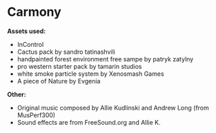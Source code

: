 # Carmony
<b>Assets used:</b>
- InControl
- Cactus pack by sandro tatinashvili
- handpainted forest environment free sampe by patryk zatylny
- pro western starter pack by tamarin studios
- white smoke particle system by Xenosmash Games
- A piece of Nature by Evgenia

<b>Other:</b>
- Original music composed by Allie Kudlinski and Andrew Long (from MusPerf300)
- Sound effects are from FreeSound.org and Allie K.

